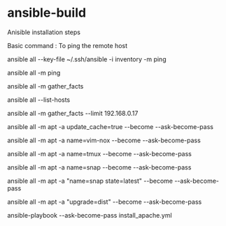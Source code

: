 # ansible-build

Anisible installation steps

Basic command : To ping the remote host

ansible all --key-file ~/.ssh/ansible -i inventory -m ping

ansible all -m ping

ansible all -m gather_facts

ansible all --list-hosts

ansible all -m gather_facts --limit 192.168.0.17

ansible all -m apt -a update_cache=true --become --ask-become-pass

ansible all -m apt -a name=vim-nox --become --ask-become-pass

ansible all -m apt -a name=tmux --become --ask-become-pass

ansible all -m apt -a name=snap --become --ask-become-pass

ansible all -m apt -a "name=snap state=latest" --become --ask-become-pass

ansible all -m apt -a "upgrade=dist" --become --ask-become-pass

ansible-playbook --ask-become-pass install_apache.yml




